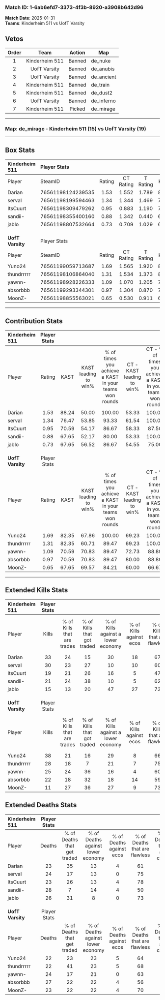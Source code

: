 ### Match ID: 1-6ab6efd7-3373-4f3b-8920-a3908b642d96  
**Match Date**: 2025-01-31  
**Teams**: Kinderheim 511 vs UofT Varsity  

## Vetos  

| Order | Team | Action | Map |
| :---: | :--: | :----: | --- |
| 1 | Kinderheim 511 | Banned | de_nuke |
| 2 | UofT Varsity | Banned | de_anubis |
| 3 | UofT Varsity | Banned | de_ancient |
| 4 | Kinderheim 511 | Banned | de_train |
| 5 | Kinderheim 511 | Banned | de_dust2 |
| 6 | UofT Varsity | Banned | de_inferno |
| 7 | Kinderheim 511 | Picked | de_mirage |

---  

### **Map**: de_mirage - Kinderheim 511 (15) vs UofT Varsity (19)  
---  

## Box Stats  

| **Kinderheim 511** | Player Stats      |        |           |          |       |       |       |         |        |      |     |
| :- | :- | :-: | :-: | :-: | :-: | :-: | :-: | :-: | :-: | :-: | :-: |
| Player             | SteamID           | Rating | CT Rating | T Rating | KAST  |  ADR  | Kills | Assists | Deaths | K/D  | HS% |
| Darian             | 76561198124239535 |  1.53  |   1.552   |  1.789   | 88.24 | 102.1 |  33   |    6    |   23   | 1.43 | 69  |
| serval             | 76561198199594463 |  1.34  |   1.344   |  1.469   | 76.47 | 96.9  |  30   |    8    |   24   | 1.25 | 30  |
| ItsCuurt           | 76561198309479262 |  0.95  |   0.883   |  1.190   | 70.59 | 66.2  |  19   |   12    |   23   | 0.83 | 47  |
| sandii-            | 76561198355400160 |  0.88  |   1.342   |  0.440   | 67.65 | 67.6  |  21   |    6    |   28   | 0.75 | 47  |
| jablo              | 76561198807532664 |  0.73  |   0.709   |  1.029   | 67.65 | 54.6  |  15   |    9    |   26   | 0.58 | 53  |
|                    |                   |        |           |          |       |       |       |         |        |      |     |
|                    |                   |        |           |          |       |       |       |         |        |      |     |
|                    |                   |        |           |          |       |       |       |         |        |      |     |
| **UofT Varsity**   | Player Stats      |        |           |          |       |       |       |         |        |      |     |
| Player             | SteamID           | Rating | CT Rating | T Rating | KAST  |  ADR  | Kills | Assists | Deaths | K/D  | HS% |
| Yuno24             | 76561199059713687 |  1.69  |   1.565   |  1.920   | 82.35 | 115.0 |  38   |   12    |   22   | 1.73 | 44  |
| thundrrrrr         | 76561198106864040 |  1.31  |   1.534   |  1.373   | 82.35 | 80.6  |  28   |    7    |   22   | 1.27 | 35  |
| yawnn-             | 76561198928226333 |  1.09  |   1.070   |  1.205   | 70.59 | 74.4  |  25   |    7    |   24   | 1.04 | 68  |
| absorbbb           | 76561199293344301 |  0.97  |   1.304   |  0.870   | 70.59 | 70.1  |  22   |   12    |   27   | 0.81 | 36  |
| MoonZ-             | 76561198855563021 |  0.65  |   0.530   |  0.911   | 67.65 | 48.4  |  11   |    8    |   23   | 0.48 | 45  |
---  

## Contribution Stats  

| **Kinderheim 511** | Player Stats |       |                      |                                                        |                           |                                                             |                          |                                                            |
| :- | :-: | :-: | :-: | :-: | :-: | :-: | :-: | :-: |
| Player             |    Rating    | KAST  | KAST leading to win% | % of times you achieve a KAST in your teams won rounds | CT - KAST leading to win% | CT - % of times you achieve a KAST in your teams won rounds | T - KAST leading to win% | T - % of times you achieve a KAST in your teams won rounds |
| Darian             |     1.53     | 88.24 |        50.00         |                         100.00                         |           53.33           |                           100.00                            |          46.67           |                           100.00                           |
| serval             |     1.34     | 76.47 |        53.85         |                         93.33                          |           61.54           |                           100.00                            |          46.15           |                           85.71                            |
| ItsCuurt           |     0.95     | 70.59 |        54.17         |                         86.67                          |           58.33           |                            87.50                            |          50.00           |                           85.71                            |
| sandii-            |     0.88     | 67.65 |        52.17         |                         80.00                          |           53.33           |                           100.00                            |          50.00           |                           57.14                            |
| jablo              |     0.73     | 67.65 |        56.52         |                         86.67                          |           54.55           |                            75.00                            |          58.33           |                           100.00                           |
|                    |              |       |                      |                                                        |                           |                                                             |                          |                                                            |
|                    |              |       |                      |                                                        |                           |                                                             |                          |                                                            |
|                    |              |       |                      |                                                        |                           |                                                             |                          |                                                            |
| **UofT Varsity**   | Player Stats |       |                      |                                                        |                           |                                                             |                          |                                                            |
| Player             |    Rating    | KAST  | KAST leading to win% | % of times you achieve a KAST in your teams won rounds | CT - KAST leading to win% | CT - % of times you achieve a KAST in your teams won rounds | T - KAST leading to win% | T - % of times you achieve a KAST in your teams won rounds |
| Yuno24             |     1.69     | 82.35 |        67.86         |                         100.00                         |           69.23           |                           100.00                            |          66.67           |                           100.00                           |
| thundrrrrr         |     1.31     | 82.35 |        60.71         |                         89.47                          |           69.23           |                           100.00                            |          53.33           |                           80.00                            |
| yawnn-             |     1.09     | 70.59 |        70.83         |                         89.47                          |           72.73           |                            88.89                            |          69.23           |                           90.00                            |
| absorbbb           |     0.97     | 70.59 |        70.83         |                         89.47                          |           80.00           |                            88.89                            |          64.29           |                           90.00                            |
| MoonZ-             |     0.65     | 67.65 |        69.57         |                         84.21                          |           60.00           |                            66.67                            |          76.92           |                           100.00                           |
---  

## Extended Kills Stats  

| **Kinderheim 511** | Player Stats |                            |                            |                                    |                         |                              |                                 |                                       |                    |           |
| :- | :-: | :-: | :-: | :-: | :-: | :-: | :-: | :-: | :-: | :-: |
| Player             |    Kills     | % of Kills that are trades | % of Kills that got traded | % of Kills against a lower economy | % of Kills against ecos | % of Kills that are flawless | % of Kills that are close duels | % of Kills that are assisted by flash | Pistol Round Kills | AWP Kills |
| Darian             |      33      |             24             |             15             |                 30                 |           18            |              67              |                6                |                   6                   |         1          |     0     |
| serval             |      30      |             23             |             27             |                 10                 |           10            |              60              |                0                |                   0                   |         3          |    15     |
| ItsCuurt           |      19      |             21             |             26             |                 16                 |            5            |              47              |                5                |                   5                   |         0          |     0     |
| sandii-            |      21      |             24             |             38             |                 10                 |            5            |              62              |                0                |                   0                   |         2          |     0     |
| jablo              |      15      |             13             |             20             |                 47                 |           27            |              73              |               20                |                   0                   |         0          |     0     |
|                    |              |                            |                            |                                    |                         |                              |                                 |                                       |                    |           |
|                    |              |                            |                            |                                    |                         |                              |                                 |                                       |                    |           |
|                    |              |                            |                            |                                    |                         |                              |                                 |                                       |                    |           |
| **UofT Varsity**   | Player Stats |                            |                            |                                    |                         |                              |                                 |                                       |                    |           |
| Player             |    Kills     | % of Kills that are trades | % of Kills that got traded | % of Kills against a lower economy | % of Kills against ecos | % of Kills that are flawless | % of Kills that are close duels | % of Kills that are assisted by flash | Pistol Round Kills | AWP Kills |
| Yuno24             |      38      |             21             |             16             |                 29                 |            8            |              66              |                5                |                   3                   |         1          |     6     |
| thundrrrrr         |      28      |             18             |             7              |                 21                 |            7            |              75              |                4                |                   4                   |         1          |    11     |
| yawnn-             |      25      |             24             |             36             |                 16                 |            4            |              60              |                4                |                   0                   |         1          |     0     |
| absorbbb           |      22      |             18             |             32             |                 18                 |           14            |              59              |               14                |                   0                   |         2          |     1     |
| MoonZ-             |      11      |             27             |             36             |                 27                 |            9            |              73              |                9                |                   9                   |         2          |     0     |
## Extended Deaths Stats  

| **Kinderheim 511** | Player Stats |                             |                                   |                          |                               |                            |                           |               |
| :- | :-: | :-: | :-: | :-: | :-: | :-: | :-: | :-: |
| Player             |    Deaths    | % of Deaths that get traded | % of Deaths against lower economy | % of Deaths against ecos | % of Deaths that are flawless | % of Deaths that are close | % of Deaths while blinded | Deaths to AWP |
| Darian             |      23      |             35              |                13                 |            4             |              61               |             4              |             0             |       2       |
| serval             |      24      |             17              |                13                 |            0             |              75               |             13             |             8             |       1       |
| ItsCuurt           |      23      |             26              |                13                 |            4             |              78               |             9              |             0             |       4       |
| sandii-            |      28      |              7              |                14                 |            4             |              50               |             4              |             4             |       7       |
| jablo              |      26      |             31              |                 8                 |            0             |              73               |             4              |             0             |       4       |
|                    |              |                             |                                   |                          |                               |                            |                           |               |
|                    |              |                             |                                   |                          |                               |                            |                           |               |
|                    |              |                             |                                   |                          |                               |                            |                           |               |
| **UofT Varsity**   | Player Stats |                             |                                   |                          |                               |                            |                           |               |
| Player             |    Deaths    | % of Deaths that get traded | % of Deaths against lower economy | % of Deaths against ecos | % of Deaths that are flawless | % of Deaths that are close | % of Deaths while blinded | Deaths to AWP |
| Yuno24             |      22      |             23              |                23                 |            5             |              64               |             14             |             9             |       4       |
| thundrrrrr         |      22      |             41              |                23                 |            5             |              68               |             0              |             0             |       2       |
| yawnn-             |      24      |             17              |                21                 |            0             |              63               |             0              |             0             |       2       |
| absorbbb           |      27      |             22              |                22                 |            4             |              56               |             4              |             0             |       4       |
| MoonZ-             |      23      |             22              |                22                 |            4             |              70               |             9              |             4             |       3       |
